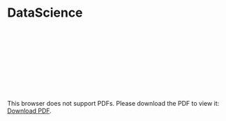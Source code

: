 # DataScience

<object data="https://github.com/pavlyk/DataScience/blob/master/imgs/MIPT_C1.pdf" type="application/pdf" width="700px" height="700px">
    <embed src="https://github.com/pavlyk/DataScience/blob/master/imgs/MIPT_C1.pdf">
        <p>This browser does not support PDFs. Please download the PDF to view it: <a href="https://github.com/pavlyk/DataScience/blob/master/imgs/MIPT_C1.pdf">Download PDF</a>.</p>
    </embed>
</object>
